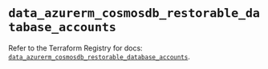 # `data_azurerm_cosmosdb_restorable_database_accounts`

Refer to the Terraform Registry for docs: [`data_azurerm_cosmosdb_restorable_database_accounts`](https://registry.terraform.io/providers/hashicorp/azurerm/4.27.0/docs/data-sources/cosmosdb_restorable_database_accounts).
